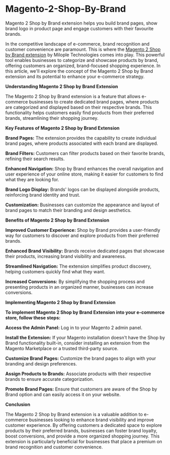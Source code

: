 # Magento-2-Shop-By-Brand
Magento 2 Shop by Brand extension helps you build brand pages, show brand logo in product page and engage customers with their favourite brands.

In the competitive landscape of e-commerce, brand recognition and customer convenience are paramount. This is where the [Magento 2 Shop by Brand extension](https://www.milople.com/magento-2-shop-by-brand.html) by Milople Technologies comes into play. This powerful tool enables businesses to categorize and showcase products by brand, offering customers an organized, brand-focused shopping experience. In this article, we'll explore the concept of the Magento 2 Shop by Brand extension and its potential to enhance your e-commerce strategy.

**Understanding Magento 2 Shop by Brand Extension**

The Magento 2 Shop by Brand extension is a feature that allows e-commerce businesses to create dedicated brand pages, where products are categorized and displayed based on their respective brands. This functionality helps customers easily find products from their preferred brands, streamlining their shopping journey.

**Key Features of Magento 2 Shop by Brand Extension**

**Brand Pages:** The extension provides the capability to create individual brand pages, where products associated with each brand are displayed.

**Brand Filters:** Customers can filter products based on their favorite brands, refining their search results.

**Enhanced Navigation:** Shop by Brand enhances the overall navigation and user experience of your online store, making it easier for customers to find what they are looking for.

**Brand Logo Display:** Brands' logos can be displayed alongside products, reinforcing brand identity and trust.

**Customization:** Businesses can customize the appearance and layout of brand pages to match their branding and design aesthetics.

**Benefits of Magento 2 Shop by Brand Extension**

**Improved Customer Experience:** Shop by Brand provides a user-friendly way for customers to discover and explore products from their preferred brands.

**Enhanced Brand Visibility:** Brands receive dedicated pages that showcase their products, increasing brand visibility and awareness.

**Streamlined Navigation:** The extension simplifies product discovery, helping customers quickly find what they want.

**Increased Conversions:** By simplifying the shopping process and presenting products in an organized manner, businesses can increase conversions.

**Implementing Magento 2 Shop by Brand Extension**

**To implement Magento 2 Shop by Brand Extension into your e-commerce store, follow these steps:**

**Access the Admin Panel:** Log in to your Magento 2 admin panel.

**Install the Extension:** If your Magento installation doesn't have the Shop by Brand functionality built-in, consider installing an extension from the Magento Marketplace or a trusted third-party source.

**Customize Brand Pages:** Customize the brand pages to align with your branding and design preferences.

**Assign Products to Brands:** Associate products with their respective brands to ensure accurate categorization.

**Promote Brand Pages:** Ensure that customers are aware of the Shop by Brand option and can easily access it on your website.

**Conclusion**

The Magento 2 Shop by Brand extension is a valuable addition to e-commerce businesses looking to enhance brand visibility and improve customer experience. By offering customers a dedicated space to explore products by their preferred brands, businesses can foster brand loyalty, boost conversions, and provide a more organized shopping journey. This extension is particularly beneficial for businesses that place a premium on brand recognition and customer convenience.
